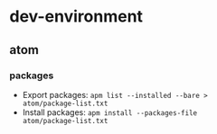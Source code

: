 # dev-environment

## atom

### packages
- Export packages: <code>apm list --installed --bare > atom/package-list.txt</code>
- Install packages: <code>apm install --packages-file atom/package-list.txt</code>
